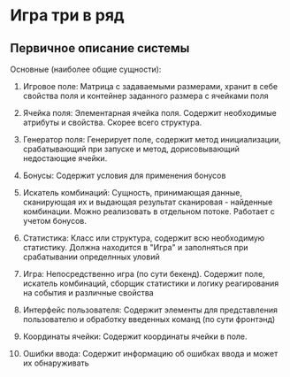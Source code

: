 # Игра три в ряд
## Первичное описание системы
Основные (наиболее общие сущности):
1. Игровое поле: 
Матрица с задаваемыми размерами, хранит в себе свойства поля и 
контейнер заданного размера с ячейками поля

2. Ячейка поля: 
Элементарная ячейка поля. Содержит необходимые атрибуты и свойства. Скорее всего структура.

3. Генератор поля:
Генерирует поле, содержит метод инициализации, срабатывающий при запуске и метод, дорисовывающий недостающие ячейки.

4. Бонусы:
Содержит условия для применения бонусов 

5. Искатель комбинаций: 
Сущность, принимающая данные, сканирующая их и выдающая результат сканировая - найденные комбинации. Можно реализовать в отдельном потоке. Работает с учетом бонусов.

6. Статистика:
Класс или структура, содержит всю необходимую статистику. Должна находится в "Игра" и заполняться при срабатывании определнных уловий

7. Игра: 
Непосредственно игра (по сути бекенд). Содержит поле, искатель комбинаций, сборщик статистики и логику реагирования на события и различные свойства

8. Интерфейс пользователя: 
Содержит элементы для представления пользователю и обработку введенных команд (по сути фронтэнд)

9. Координаты ячейки: 
Содержит координаты ячейки в поле.

10. Ошибки ввода:
Содержит информацию об ошибках ввода и может их обнаруживать

